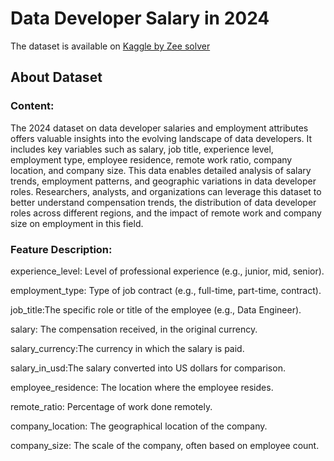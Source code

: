# Data Developer Salary in 2024

The dataset is available on [Kaggle by Zee solver](https://www.kaggle.com/datasets/zeesolver/data-eng-salary-2024/data)

## About Dataset

### Content:

The 2024 dataset on data developer salaries and employment attributes offers valuable insights into the evolving landscape of data developers. It includes key variables such as salary, job title, experience level, employment type, employee residence, remote work ratio, company location, and company size. This data enables detailed analysis of salary trends, employment patterns, and geographic variations in data developer roles. Researchers, analysts, and organizations can leverage this dataset to better understand compensation trends, the distribution of data developer roles across different regions, and the impact of remote work and company size on employment in this field.

### Feature Description:

experience_level: Level of professional experience (e.g., junior, mid, senior).

employment_type: Type of job contract (e.g., full-time, part-time, contract).

job_title:The specific role or title of the employee (e.g., Data Engineer).

salary: The compensation received, in the original currency.

salary_currency:The currency in which the salary is paid.

salary_in_usd:The salary converted into US dollars for comparison.

employee_residence: The location where the employee resides.

remote_ratio: Percentage of work done remotely.

company_location: The geographical location of the company.

company_size: The scale of the company, often based on employee count.
